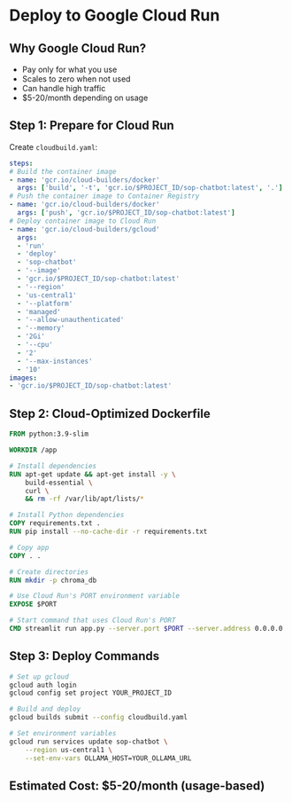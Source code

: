 # Deploy to Google Cloud Run

## Why Google Cloud Run?
- Pay only for what you use
- Scales to zero when not used
- Can handle high traffic
- $5-20/month depending on usage

## Step 1: Prepare for Cloud Run

Create `cloudbuild.yaml`:
```yaml
steps:
# Build the container image
- name: 'gcr.io/cloud-builders/docker'
  args: ['build', '-t', 'gcr.io/$PROJECT_ID/sop-chatbot:latest', '.']
# Push the container image to Container Registry
- name: 'gcr.io/cloud-builders/docker'
  args: ['push', 'gcr.io/$PROJECT_ID/sop-chatbot:latest']
# Deploy container image to Cloud Run
- name: 'gcr.io/cloud-builders/gcloud'
  args:
  - 'run'
  - 'deploy'
  - 'sop-chatbot'
  - '--image'
  - 'gcr.io/$PROJECT_ID/sop-chatbot:latest'
  - '--region'
  - 'us-central1'
  - '--platform'
  - 'managed'
  - '--allow-unauthenticated'
  - '--memory'
  - '2Gi'
  - '--cpu'
  - '2'
  - '--max-instances'
  - '10'
images:
- 'gcr.io/$PROJECT_ID/sop-chatbot:latest'
```

## Step 2: Cloud-Optimized Dockerfile
```dockerfile
FROM python:3.9-slim

WORKDIR /app

# Install dependencies
RUN apt-get update && apt-get install -y \
    build-essential \
    curl \
    && rm -rf /var/lib/apt/lists/*

# Install Python dependencies
COPY requirements.txt .
RUN pip install --no-cache-dir -r requirements.txt

# Copy app
COPY . .

# Create directories
RUN mkdir -p chroma_db

# Use Cloud Run's PORT environment variable
EXPOSE $PORT

# Start command that uses Cloud Run's PORT
CMD streamlit run app.py --server.port $PORT --server.address 0.0.0.0
```

## Step 3: Deploy Commands
```bash
# Set up gcloud
gcloud auth login
gcloud config set project YOUR_PROJECT_ID

# Build and deploy
gcloud builds submit --config cloudbuild.yaml

# Set environment variables
gcloud run services update sop-chatbot \
    --region us-central1 \
    --set-env-vars OLLAMA_HOST=YOUR_OLLAMA_URL
```

## Estimated Cost: $5-20/month (usage-based)